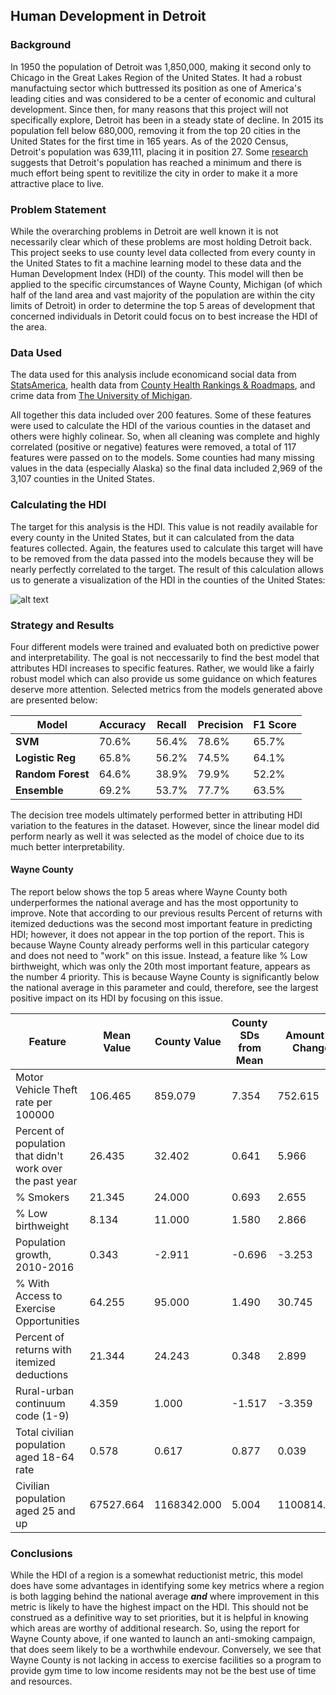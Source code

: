 ## Human Development in Detroit

### Background

In 1950 the population of Detroit was 1,850,000, making it second only to Chicago in the Great Lakes Region of the United States.  It had a robust manufactuing sector which buttressed its position as one of America's leading cities and was considered to be a center of economic and cultural development.  Since then, for many reasons that this project will not specifically explore, Detroit has been in a steady state of decline.  In 2015 its population fell below 680,000, removing it from the top 20 cities in the United States for the first time in 165 years.  As of the 2020 Census, Detroit's population was 639,111, placing it in position 27. Some [research](https://www.milmi.org/_docs/publications/Population_Projections_2045.pdf) suggests that Detroit's population has reached a minimum and there is much effort being spent to revitilize the city in order to make it a more attractive place to live.

### Problem Statement

While the overarching problems in Detroit are well known it is not necessarily clear which of these problems are most holding Detroit back.  This project seeks to use county level data collected from every county in the United States to fit a machine learning model to these data and the Human Development Index (HDI) of the county.  This model will then be applied to the specific circumstances of Wayne County, Michigan (of which half of the land area and vast majority of the population are within the city limits of Detroit) in order to determine the top 5 areas of development that concerned individuals in Detorit could focus on to best increase the HDI of the area.

### Data Used

The data used for this analysis include economicand social data from [StatsAmerica](https://www.statsamerica.org/About.aspx), health data from [County Health Rankings & Roadmaps](https://www.countyhealthrankings.org/explore-health-rankings/use-data), and crime data from [The University of Michigan](https://www.icpsr.umich.edu/web/pages/).

All together this data included over 200 features.  Some of these features were used to calculate the HDI of the various counties in the dataset and others were highly colinear.  So, when all cleaning was complete and highly correlated (positive or negative) features were removed, a total of 117 features were passed on to the models.  Some counties had many missing values in the data (especially Alaska) so the final data included 2,969 of the 3,107 counties in the United States.

### Calculating the HDI

The target for this analysis is the HDI.  This value is not readily available for every county in the United States, but it can calculated from the data features collected.  Again, the features used to calculate this target will have to be removed from the data passed into the models because they will be nearly perfectly correlated to the target.  The result of this calculation allows us to generate a visualization of the HDI in the counties of the United States:

![alt text]('./assets/map.png.')

### Strategy and Results

Four different models were trained and evaluated both on predictive power and interpretability.  The goal is not neccessarily to find the best model that attributes HDI increases to specific features.  Rather, we would like a fairly robust model which can also provide us some guidance on which features deserve more attention.  Selected metrics from the models generated above are presented below:

|Model|Accuracy|Recall|Precision|F1 Score|
|---|---|---|---|---|
|**SVM**|70.6%|56.4%|78.6%|65.7%| 
|**Logistic Reg**|65.8%|56.2%|74.5%|64.1%| 
|**Random Forest**|64.6%|38.9%|79.9%|52.2%| 
|**Ensemble**|69.2%|53.7%|77.7%|63.5%| 

The decision tree models ultimately performed better in attributing HDI variation to the features in the dataset.  However, since the linear model did perform nearly as well it was selected as the model of choice due to its much better interpretability.

#### Wayne County

The report below shows the top 5 areas where Wayne County both underperformes the national average and has the most opportunity to improve. Note that according to our previous results Percent of returns with itemized deductions was the second most important feature in predicting HDI; however, it does not appear in the top portion of the report. This is because Wayne County already performs well in this particular category and does not need to "work" on this issue. Instead, a feature like % Low birthweight, which was only the 20th most important feature, appears as the number 4 priority. This is because Wayne County is significantly below the national average in this parameter and could, therefore, see the largest positive impact on its HDI by focusing on this issue.


|Feature|Mean Value|County Value|County SDs from Mean|Amount of Change|Impact on HDI|
|---|---|---|---|---|---|
|Motor Vehicle Theft rate per 100000|106.465|859.079|7.354|752.615|0.006|
|Percent of population that didn't work over the past year|26.435|32.402|0.641|5.966|0.005|
|% Smokers|21.345|24.000|0.693|2.655|0.003|
|% Low birthweight|8.134|11.000|1.580|2.866|0.002|
|Population growth, 2010-2016|0.343|-2.911|-0.696|-3.253|0.002|
|% With Access to Exercise Opportunities|64.255|95.000|1.490|30.745|-0.002|
|Percent of returns with itemized deductions|21.344|24.243|0.348|2.899|-0.002|
|Rural-urban continuum code (1-9)|4.359|1.000|-1.517|-3.359|-0.003|
|Total civilian population aged 18-64 rate|0.578|0.617|0.877|0.039|-0.003|
|Civilian population aged 25 and up|67527.664|1168342.000|5.004|1100814.336|0.003|


### Conclusions

While the HDI of a region is a somewhat reductionist metric, this model does have some advantages in identifying some key metrics where a region is both lagging behind the national average ***and*** where improvement in this metric is likely to have the highest impact on the HDI.  This should not be construed as a definitive way to set priorities, but it is helpful in knowing which areas are worthy of additional research.  So, using the report for Wayne County above, if one wanted to launch an anti-smoking campaign, that does seem likely to be a worthwhile endevour.  Conversely, we see that Wayne County is not lacking in access to exercise facilities so a program to provide gym time to low income residents may not be the best use of time and resources.